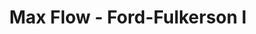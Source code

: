 ---
title: Max Flow - Ford-Fulkerson I
number: 33
time: 2022-04-20 12:00
location: Graham Hall 210
notes:
noutes_source:
slides_pdf:
slides_ppt:
youtube:
recording:
passcode:
textbook:
---